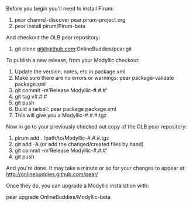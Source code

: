 Before you begin you'll need to install Pirum:

1. pear channel-discover pear.pirum-project.org
2. pear install pirum/Pirum-beta

And checkout the OLB pear repository:

1. git clone git@github.com:OnlineBuddies/pear.git

To publish a new release, from your Modyllic checkout:

1. Update the version, notes, etc in package.xml
2. Make sure there are no errors or warnings: pear package-validate package.xml
3. git commit -m'Release Modyllic-#.#.#'
4. git tag v#.#.#
5. git push
5. Build a tarball: pear package package.xml
6. This will give you a Modyllic-#.#.#.tgz

Now in go to your previously checked out copy of the OLB pear repository:

1. pirum add . /path/to/Modyllic-#.#.#.tgz
2. git add -A (or add the changed/created files by hand)
3. git commit -m'Release Modyllic-#.#.#'
4. git push

And you're done.  It may take a minute or so for your changes to appear at:
http://onlinebuddies.github.com/pear/

Once they do, you can upgrade a Modyllic installation with:

pear upgrade OnlineBuddies/Modyllic-beta
